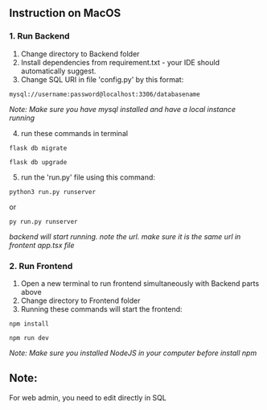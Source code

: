 ## Instruction on MacOS

### 1. Run Backend
1. Change directory to Backend folder
2. Install dependencies from requirement.txt - your IDE should automatically suggest.
3. Change SQL URI in file 'config.py' by this format: 

`mysql://username:password@localhost:3306/databasename`

  _Note: Make sure you have mysql installed and have a local instance running_

4. run these commands in terminal

`flask db migrate`

`flask db upgrade`

5. run the 'run.py' file using this command:

`python3 run.py runserver`

or 

`py run.py runserver`

  _backend will start running. note the url. make sure it is the same url in frontent app.tsx file_

### 2. Run Frontend
1. Open a new terminal to run frontend simultaneously with Backend parts above
2. Change directory to Frontend folder
3. Running these commands will start the frontend:

`npm install`

`npm run dev`

  _Note: Make sure you installed NodeJS in your computer before install npm_

## Note:
For web admin, you need to edit directly in SQL
